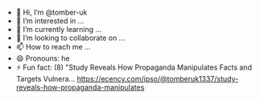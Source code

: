 - 👋 Hi, I’m @tomber-uk
- 👀 I’m interested in ...
- 🌱 I’m currently learning ...
- 💞️ I’m looking to collaborate on ...
- 📫 How to reach me ...
- 😄 Pronouns: he
- ⚡ Fun fact: (8) "Study Reveals How Propaganda Manipulates Facts and Targets Vulnera...
https://ecency.com/ipso/@tomberuk1337/study-reveals-how-propaganda-manipulates

<!---
tomber-uk/tomber-uk is a ✨ special ✨ repository because its `README.md` (this file) appears on your GitHub profile.
You can click the Preview link to take a look at your changes.
--->
